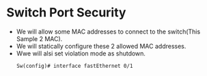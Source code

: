# Switch Port Security 
- We will allow some MAC addresses to connect to the switch(This Sample 2 MAC).
- We will statically configure these 2 allowed MAC addresses.
- Wwe will alsi set violation mode as shutdown.
  ```
  Sw(config)# interface fastEthernet 0/1
  
  ```
